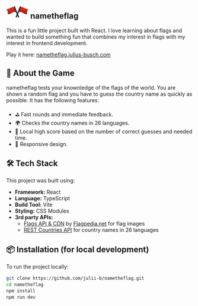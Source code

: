 ## <img src="public/logo.png" alt="nametheflag logo" width="60"/> nametheflag

This is a fun little project built with React.
I love learning about flags and wanted to build something fun that combines my interest in flags with my interest in frontend development.

Play it here: [nametheflag.julius-busch.com](https://nametheflag.julius-busch.com)

## 🎯 About the Game

nametheflag tests your knownledge of the flags of the world. You are shown a random flag and you have to guess the country name as quickly as possible. It has the following features:

- ⛳ Fast rounds and immediate feedback.
- 🌍 Checks the country names in 26 languages.
- 🎉 Local high score based on the number of correct guesses and needed time.
- 📱 Responsive design.

## 🛠️ Tech Stack

This project was built using:

- **Framework:** React
- **Language:** TypeScript
- **Build Tool:** Vite
- **Styling:** CSS Modules
- **3rd party APIs:**
  - [Flags API & CDN](https://flagcdn.com/) by [Flagpedia.net](https://flagpedia.net/) for flag images
  - [REST Countries API](https://restcountries.com/) for country names in 26 languages

## 📦 Installation (for local development)

To run the project locally:

```bash
git clone https://github.com/julii-b/nametheflag.git
cd nametheflag
npm install
npm run dev
```
